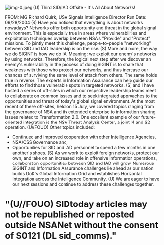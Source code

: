 ![img-0.jpeg](img-0.jpeg)
(U) Third SID/IAD Offsite - It's All About Networks!

FROM: MG Richard Quirk, USA
Signals Intelligence Director
Run Date: 09/28/2004
(S) Have you noticed that everything is about networks nowadays? Networks offer both opportunity and threat in the global signal environment. This is especially true in areas where vulnerabilities and exploitation techniques overlap between NSA's "Provide" and "Protect" missions. To jointly meet this challenge, people-to-people "networking" between SID and IAD leadership is on the rise.
(S) More and more, the way we do SIGINT is how we do IA. Meaning: we exploit our enemy's networks by using networks. Therefore, the logical next step after we discover an enemy's vulnerability in the process of doing SIGINT is to share that weakness with those who protect our networks, and thus increase our chances of surviving the same level of attack from others. The same holds true in reverse. The experts in Information Assurance can help guide our efforts to find those vulnerable spots in targeted networks.
(S) and I have hosted a series of off-sites in which our respective leadership teams meet to collaborate on common issues and to seek integrated approaches to the opportunities and threat of today's global signal environment. At the most recent of these off-sites, held on 15 July, we covered topics ranging from the governance of NSA and its extended enterprise to information sharing issues related to Transformation 2.0. One excellent example of our future-oriented integration is the NSA Threat Analysis Center, a joint I4 and S2 operation.
(U//FOUO) Other topics included:

- Continued and improved cooperation with other Intelligence Agencies,
- NSA/CSS Governance and,
- Opportunities for SID and IAD personnel to spend a few months in one another's shoes.
(S) As we work to exploit foreign networks, protect our own, and take on an increased role in offensive information operations, collaboration opportunities between SID and IAD will grow. Numerous SIGINT and Information Assurance challenges lie ahead as our nation builds DoD's Global Information Grid and establishes Horizontal Integration across the Intelligence Community.
(U) We are eager to have our next sessions and continue to address these challenges together.


# "(U//FOUO) SIDtoday articles may not be republished or reposted outside NSANet without the consent of $\mathbf{S 0 1 2 1}$ (DL sid_comms)."
